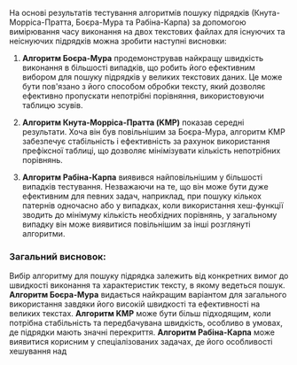 На основі результатів тестування алгоритмів пошуку підрядків (Кнута-Морріса-Пратта, Боєра-Мура та Рабіна-Карпа) за допомогою вимірювання часу виконання на двох текстових файлах для існуючих та неіснуючих підрядків можна зробити наступні висновки:

1. **Алгоритм Боєра-Мура** продемонстрував найкращу швидкість виконання в більшості випадків, що робить його ефективним вибором для пошуку підрядків у великих текстових даних. Це може бути пов'язано з його способом обробки тексту, який дозволяє ефективно пропускати непотрібні порівняння, використовуючи таблицю зсувів.

2. **Алгоритм Кнута-Морріса-Пратта (KMP)** показав середні результати. Хоча він був повільнішим за Боєра-Мура, алгоритм KMP забезпечує стабільність і ефективність за рахунок використання префіксної таблиці, що дозволяє мінімізувати кількість непотрібних порівнянь.

3. **Алгоритм Рабіна-Карпа** виявився найповільнішим у більшості випадків тестування. Незважаючи на те, що він може бути дуже ефективним для певних задач, наприклад, при пошуку кількох патернів одночасно або у випадках, коли використання хеш-функції зводить до мінімуму кількість необхідних порівнянь, у загальному випадку він може виявитися повільнішим за інші розглянуті алгоритми.

### Загальний висновок:
Вибір алгоритму для пошуку підрядка залежить від конкретних вимог до швидкості виконання та характеристик тексту, в якому ведеться пошук. **Алгоритм Боєра-Мура** видається найкращим варіантом для загального використання завдяки його високій швидкості та ефективності на великих текстах. **Алгоритм KMP** може бути більш підходящим, коли потрібна стабільність та передбачувана швидкість, особливо в умовах, де підрядки мають значні перекриття. **Алгоритм Рабіна-Карпа** може виявитися корисним у спеціалізованих задачах, де його особливості хешування над